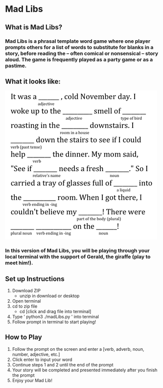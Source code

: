 # Mad Libs

## What is Mad Libs?
### Mad Libs is a phrasal template word game where one player prompts others for a list of words to substitute for blanks in a story, before reading the – often comical or nonsensical – story aloud. The game is frequently played as a party game or as a pastime.

## What it looks like:
![alt text](https://raw.githubusercontent.com/ellojess/MadLibs/master/7301022.png)

### In this version of Mad Libs, you will be playing through your local terminal with the support of Gerald, the giraffe (play to meet him!).

## Set up Instructions
1. Download ZIP
    * unzip in download or desktop
2. Open terminal
3. cd to zip file
    * cd [click and drag file into terminal]
4. Type ' python3 ./madLibs.py ' into terminal
5. Follow prompt in terminal to start playing!

## How to Play
1. Follow the prompt on the screen and enter a [verb, adverb, noun, number, adjective, etc.]
2. Click enter to input your word
3. Continue steps 1 and 2 until the end of the prompt
4. Your story will be completed and presented immediately after you finish the prompt
5. Enjoy your Mad Lib!
